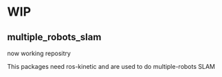 # **WIP**

## multiple_robots_slam

now working repositry

This packages need ros-kinetic and are used to do multiple-robots SLAM

<!-- #### "other_robot_name" require robot-number of wanting to know pose (ex. robot1, robot2, etc.) -->
<!-- #### "control_robot_name" require robot-number of wanting to teleoperate (ex. robot1, robot2, etc.) -->

<!-- ### multi SLAM procedure
#### "robot_name" require robot-number (e.g. robot1, robot2, etc.)

Robot side

1. bringup
```
$ roslaunch multi_turtlebot_launch minimal.launch robot_name:=robot1
```

2. rtabmap (SLAM)
```
$ roslaunch multi_turtlebot_launch mapping.launch robot_name:=robot1
```

3. autonomous exploration
```
$ roslaunch exploration sensor_based_exploration.launch robot_name:=robot1
``` -->

<!-- 
3. share topics and get other-robot pose ( Wait until all masters are displayed in "ROS masters obtained" )
```
$ roslaunch roscore_communication roscore_communication.launch robot_name:=robot1 other_robot_name:=robot2
``` -->

<!-- Server side

1. merging maps ( launch after setting each robot's init-pose in "map_merge/launch/map_merge.launch")
```
$ roslaunch map_merge map_merge.launch
```

if you want to use multi roscore system

1. share topics ( launch after setting share topic in "roscore_communication/launch/roscore_communication.launch")
```
$ roslaunch roscore_communication roscore_communication.launch
```

Simulation
1. launch robots with SLAM (launch after setting number of robots and each robot's init-pose in "multi_turtlebot_gazebo/launch/multi_turtlebot_gazebo.launch")
```
$ roslaunch multi_turtlebot_gazebo multi_turtlebot_gazebo.launch
```

- commands for experiment (two robots + server + single master)

  - robot1

    ```
    $ roslaunch multi_turtlebot_launch minimal.launch robot_name:=robot1

    $ roslaunch multi_turtlebot_launch mapping.launch robot_name:=robot1

    $ roslaunch exploration sensor_based_exploration.launch robot_name:=robot1
    ```

  - robot2

    ```
    $ roslaunch multi_turtlebot_launch minimal.launch robot_name:=robot2

    $ roslaunch multi_turtlebot_launch mapping.launch robot_name:=robot2

    $ roslaunch exploration sensor_based_exploration.launch robot_name:=robot2
    ```
  - server

    ```
    $ roslaunch map_merge map_merge.launch
    ``` -->
